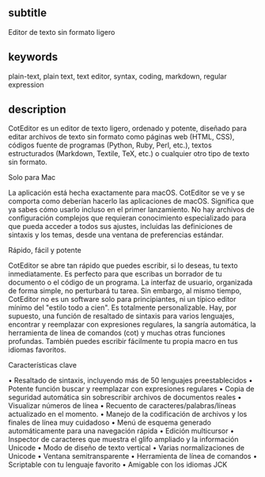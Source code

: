 
subtitle
-----------

Editor de texto sin formato ligero


keywords
-----------

plain-text, plain text, text editor, syntax, coding, markdown, regular expression


description
-----------

CotEditor es un editor de texto ligero, ordenado y potente, diseñado para editar archivos de texto sin formato como páginas web (HTML, CSS), códigos fuente de programas (Python, Ruby, Perl, etc.), textos estructurados (Markdown, Textile, TeX, etc.) o cualquier otro tipo de texto sin formato.


Solo para Mac

La aplicación está hecha exactamente para macOS. CotEditor se ve y se comporta como deberían hacerlo las aplicaciones de macOS. Significa que ya sabes cómo usarlo incluso en el primer lanzamiento. No hay archivos de configuración complejos que requieran conocimiento especializado para que pueda acceder a todos sus ajustes, incluidas las definiciones de sintaxis y los temas, desde una ventana de preferencias estándar.

Rápido, fácil y potente

CotEditor se abre tan rápido que puedes escribir, si lo deseas, tu texto inmediatamente. Es perfecto para que escribas un borrador de tu documento o el código de un programa. La interfaz de usuario, organizada de forma simple, no perturbará tu tarea. Sin embargo, al mismo tiempo, CotEditor no es un software solo para principiantes, ni un típico editor mínimo del "estilo todo a cien". Es totalmente personalizable. Hay, por supuesto, una función de resaltado de sintaxis para varios lenguajes, encontrar y reemplazar con expresiones regulares, la sangría automática, la herramienta de línea de comandos (cot) y muchas otras funciones profundas. También puedes escribir fácilmente tu propia macro en tus idiomas favoritos.

Características clave

• Resaltado de sintaxis, incluyendo más de 50 lenguajes preestablecidos
• Potente función buscar y reemplazar con expresiones regulares
• Copia de seguridad automática sin sobrescribir archivos de documentos reales
• Visualizar números de línea
• Recuento de caracteres/palabras/líneas actualizado en el momento.
• Manejo de la codificación de archivos y los finales de línea muy cuidadoso
• Menú de esquema generado automáticamente para una navegación rápida
• Edición multicursor
• Inspector de caracteres que muestra el glifo ampliado y la información Unicode
• Modo de diseño de texto vertical
• Varias normalizaciones de Unicode
• Ventana semitransparente
• Herramienta de línea de comandos
• Scriptable con tu lenguaje favorito
• Amigable con los idiomas JCK